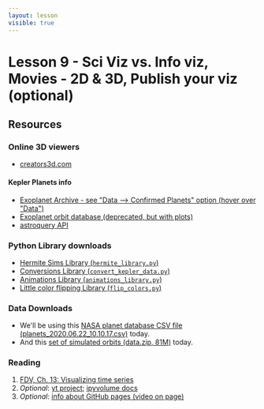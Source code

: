 ```yaml
---
layout: lesson
visible: true
---
```


# Lesson 9 - Sci Viz vs. Info viz, Movies - 2D & 3D, Publish your viz (optional)

## Resources

### Online 3D viewers
 * [creators3d.com](https://www.creators3d.com/online-viewer)

#### Kepler Planets info

 * [Exoplanet Archive - see "Data --> Confirmed Planets" option (hover over "Data")](https://exoplanetarchive.ipac.caltech.edu/)
 * [Exoplanet orbit database (deprecated, but with plots)](http://exoplanets.org/)
 * [astroquery API](https://astroquery.readthedocs.io/en/latest/exoplanet_orbit_database/exoplanet_orbit_database.html)


### Python Library downloads

 * <a href="https://raw.githubusercontent.com/jnaiman/csci-p-14110_su2020/master/lesson09/hermite_library.py" download>Hermite Sims Library (`hermite_library.py`)</a>
 * <a href="https://raw.githubusercontent.com/jnaiman/csci-p-14110_su2020/master/lesson09/convert_kepler_data.py">Conversions Library (`convert_kepler_data.py`)</a>
 * <a href="https://raw.githubusercontent.com/jnaiman/csci-p-14110_su2020/master/lesson09/animations_library.py">Animations Library (`animations_library.py`)</a>
 * <a href="https://raw.githubusercontent.com/jnaiman/csci-p-14110_su2020/master/lesson09/flip_colors.py">Little color flipping Library (`flip_colors.py`)</a>


### Data Downloads

 * We'll be using this <a href="https://jnaiman.github.io/csci-p-14110_su2020/lesson08/planets_2020.06.22_10.10.17.csv" download>NASA planet database CSV file (planets\_2020.06.22\_10.10.17.csv)</a> today.
 * And this <a href="https://github.com/jnaiman/csci-p-14110_su2020/raw/master/lesson09/data.zip" download>set of simulated orbits (data.zip, 81M)</a> today.


### Reading

1. <a href="https://serialmentor.com/dataviz/time-series.html">FDV, Ch. 13: Visualizing time series</a> 
1. *Optional*: <a href="https://yt-project.org/">yt project</a>; <a href="https://ipyvolume.readthedocs.io/en/latest/">ipyvolume docs</a> 
1. *Optional*: [info about GitHub pages (video on page)](https://pages.github.com/)
